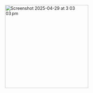 <img width="273" alt="Screenshot 2025-04-29 at 3 03 03 pm" src="https://github.com/user-attachments/assets/7adb4586-5d1f-4779-bd84-0bbe2922c191" />
